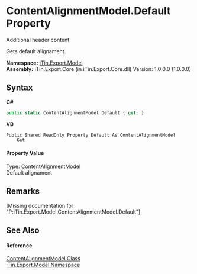 # ContentAlignmentModel.Default Property 
Additional header content 

Gets default alignament.

**Namespace:**&nbsp;<a href="N_iTin_Export_Model">iTin.Export.Model</a><br />**Assembly:**&nbsp;iTin.Export.Core (in iTin.Export.Core.dll) Version: 1.0.0.0 (1.0.0.0)

## Syntax

**C#**<br />
``` C#
public static ContentAlignmentModel Default { get; }
```

**VB**<br />
``` VB
Public Shared ReadOnly Property Default As ContentAlignmentModel
	Get
```


#### Property Value
Type: <a href="T_iTin_Export_Model_ContentAlignmentModel">ContentAlignmentModel</a><br />Default alignament

## Remarks
\[Missing <remarks> documentation for "P:iTin.Export.Model.ContentAlignmentModel.Default"\]

## See Also


#### Reference
<a href="T_iTin_Export_Model_ContentAlignmentModel">ContentAlignmentModel Class</a><br /><a href="N_iTin_Export_Model">iTin.Export.Model Namespace</a><br />